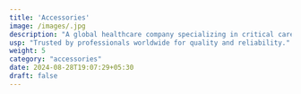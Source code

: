 ```yaml
---
title: 'Accessories'
image: /images/.jpg
description: "A global healthcare company specializing in critical care, nutrition, and kidney disease management products and therapies."
usp: "Trusted by professionals worldwide for quality and reliability."
weight: 5
category: "accessories"
date: 2024-08-28T19:07:29+05:30
draft: false
---
```

